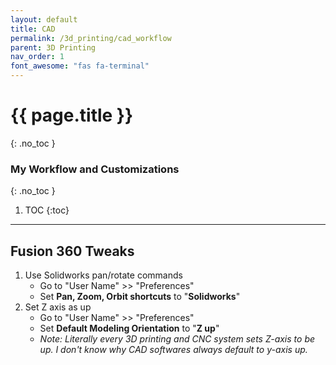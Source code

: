 ```yaml
---
layout: default
title: CAD
permalink: /3d_printing/cad_workflow
parent: 3D Printing
nav_order: 1
font_awesome: "fas fa-terminal"
---
```


# <i class="{{ page.font_awesome }}"></i> {{ page.title }}
{: .no_toc }


### My Workflow and Customizations
{: .no_toc }

1. TOC
{:toc}

---

## Fusion 360 Tweaks

1. Use Solidworks pan/rotate commands
	- Go to "User Name" >> "Preferences"
	- Set **Pan, Zoom, Orbit shortcuts** to "**Solidworks**"
2. Set Z axis as up
	- Go to "User Name" >> "Preferences"
	- Set **Default Modeling Orientation** to "**Z up**"
	- _Note: Literally every 3D printing and CNC system sets Z-axis to be up. I don't know why CAD softwares always default to y-axis up._